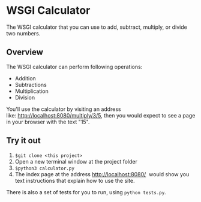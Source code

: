 # WSGI Calculator

The WSGI calculator that you can use to add, subtract, multiply, or divide two numbers.

## Overview
The WSGI calculator can perform following operations:
  * Addition
  * Subtractions
  * Multiplication
  * Division

You'll use the calculator by visiting an address like: [http://localhost:8080/multiply/3/5](http://localhost:8080/multiply/3/5), then you would expect to see a page in your browser with the text "15".

## Try it out
1. `$git clone <this project>`
2. Open a new terminal window at the project folder
3. `$python3 calculator.py`
4. The index page at the address [http://localhost:8080/](http://localhost:8080/)  would show you text instructions that explain how to use the site.

There is also a set of tests for you to run, using `python tests.py`.
